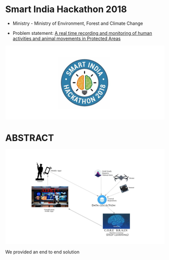 # Smart India Hackathon 2018
+ Ministry - Ministry of Environment, Forest and Climate Change

+ Problem statement: [A real time recording and monitoring of human activities and animal movements in Protected Areas](https://innovate.mygov.in/sih_ps/a-real-time-recording-and-monitoring-of-human-activities-and-animal-movements-in-protected-areas/)

<img src = "https://github.com/SKKSaikia/sih2k18/blob/master/img/sih.jpg">

# ABSTRACT
<img src="https://github.com/SKKSaikia/sih2k18/blob/master/img/overview.JPG">

We provided an end to end solution 
